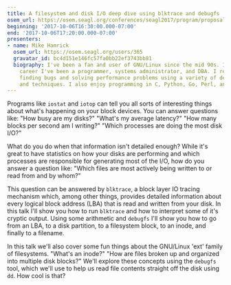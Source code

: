 ```yaml
---
title: A filesystem and disk I/O deep dive using blktrace and debugfs
osem_url: https://osem.seagl.org/conferences/seagl2017/program/proposals/338
beginning: '2017-10-06T16:30:00.000-07:00'
end: '2017-10-06T17:20:00.000-07:00'
presenters:
- name: Mike Hamrick
  osem_url: https://osem.seagl.org/users/365
  gravatar_id: bc4d151e146fc57fa0bb22ef3743bb81
  biography: I've been a fan and user of GNU/Linux since the mid 90s. In my professional
    career I've been a programmer, systems administrator, and DBA. I really enjoy
    finding bugs and solving performance problems using a variety of debugging tools
    and techniques. I also enjoy programming in C, Python, Go, Perl, and Elisp.
---
```


Programs like `iostat` and `iotop` can tell you all sorts of interesting things about what's happening on your block devices. You can answer questions like: "How busy are my disks?" "What's my average latency?" "How many blocks per second am I writing?" "Which processes are doing the most disk I/O?"

What do you do when that information isn't detailed enough? While it's great to have statistics on how your disks are performing and which processes are responsible for generating most of the I/O, how do you answer a question like: "Which files are most actively being written to or read from and by whom?"

This question can be answered by `blktrace`, a block layer IO tracing mechanism which, among other things, provides detailed information about every logical block address (LBA) that is read and written from your disk. In this talk I'll show you how to run `blktrace` and how to interpret some of it's cryptic output. Using some arithmetic and `debugfs` I'll show you how to go from an LBA, to a disk partition, to a filesystem block, to an inode, and finally to a filename.

In this talk we'll also cover some fun things about the GNU/Linux 'ext' family of filesystems. "What's an inode?" "How are files broken up and organized into multiple disk blocks?" We'll explore these concepts using the `debugfs` tool, which we'll use to help us read file contents straight off the disk using `dd`. How cool is that?

